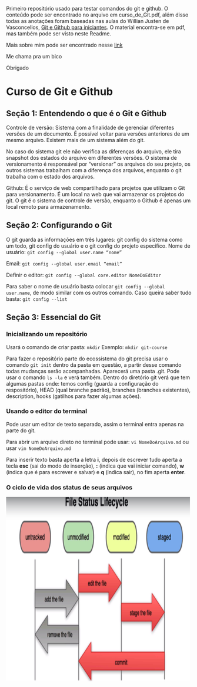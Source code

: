 Primeiro repositório usado para testar comandos do git e github. O conteúdo pode ser encontrado no arquivo em curso_de_Git.pdf, além disso todas as anotações foram baseadas nas aulas do Willian Justen de Vasconcellos, [Git e Github para iniciantes](https://www.udemy.com/course/git-e-github-para-iniciantes/). O material encontra-se em pdf, mas também pode ser visto neste Readme.

Mais sobre mim pode ser encontrado nesse [link](https://www.linkedin.com/in/adriano1996/)

Me chama pra um bico

Obrigado

# Curso de Git e Github

## Seção 1: Entendendo o que é o Git e Github

Controle de versão: Sistema com a finalidade de gerenciar diferentes versões de um documento. É possível voltar para versões anteriores de um mesmo arquivo. Existem mais de um sistema além do git. 

No caso do sistema git ele não verifica as diferenças do arquivo, ele tira snapshot dos estados do arquivo em diferentes versões.
O sistema de versionamento é responsável por “versionar” os arquivos do seu projeto, os outros sistemas trabalham com a diferença dos arquivos, enquanto o git trabalha com o estado dos arquivos.

Github: É o serviço de web compartilhado para projetos que utilizam o Git para versionamento. É um local na web que vai armazenar os projetos do git. O git é o sistema de controle de versão, enquanto o Github é apenas um local remoto para armazenamento.

## Seção 2: Configurando o Git

O git guarda as informações em três lugares: git config do sistema como um todo, git config do usuário e o git config do projeto específico.
Nome de usuário: `git config --global user.name “nome”`

Email: `git config --global user.email “email”`

Definir o editor: `git config --global core.editor NomeDoEditor`

Para saber o nome de usuário basta colocar `git config --global user.name`, de modo similar com os outros comando. Caso queira saber tudo basta: `git config --list`


## Seção 3: Essencial do Git
### Inicializando um repositório

Usará o comando de criar pasta: `mkdir`
Exemplo: `mkdir git-course`

Para fazer o repositório parte do ecossistema do git precisa usar o comando `git init` dentro da pasta em questão, a partir desse comando todas mudanças serão acompanhadas. Aparecerá uma pasta .git. Pode usar o comando `ls -la` e verá também. Dentro do diretório git verá que tem algumas pastas onde: temos config (guarda a configuração do respositório), HEAD (qual branche padrão), branches (branches existentes), description, hooks (gatilhos para fazer algumas ações).

### Usando o editor do terminal
Pode usar um editor de texto separado, assim o terminal entra apenas na parte do git.

Para abrir um arquivo direto no terminal pode usar: `vi NomeDoArquivo.md` ou
usar `vim NomeDoArquivo.md`

Para inserir texto basta aperta a letra **i**, depois de escrever tudo aperta a tecla **esc** (sai do modo de inserção), **:** (indica que vai iniciar comando),  **w** (indica que é para escrever e salvar) e **q** (indica sair), no fim aperta **enter**.

### O ciclo de vida dos status de seus arquivos

<img src="imagens/ciclo_de_vida.png" width="500" height="500">




